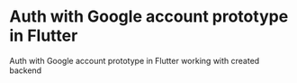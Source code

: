 # Auth with Google account prototype in Flutter

Auth with Google account prototype in Flutter working with created backend
